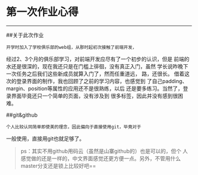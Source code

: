 ﻿# 第一次作业心得
***
##关于此次作业

    开学时加入了学校俱乐部的web组，从那时起初次接触了前端开发， 
经过2、3个月的俱乐部学习，对前端开发应尽有了一个初步的认识，但是
前端的水还是很深的，现在我还只是在门槛上徘徊，没有真正入门，虽然
学长说昨晚下一次任务之后我们这些新成员就算入门了，然而任重道远，
路，还很长。
    借着这次的登录界面的制作，我也回顾了之前的学习内容，也感觉到
了自己padding、margin、position等属性的应用还不是很熟练，以后
还是要多练习。当然了，登录界面毕竟还只一个简单的页面，没有涉及到
很多标签，因此并没有感到很困难。

##git&github

    个人比较认同简单即使美的理念，因此偏向于直接使用git，毕竟对于
一般使用，直接用git也就足够了。
>ps：其实不用github用码云（虽然是山寨github的）也是可以的，但个
人感觉做的还是一样的，中文界面感觉还更方便一点。另外，不管用什么
master分支还是锁上比较好吧==




